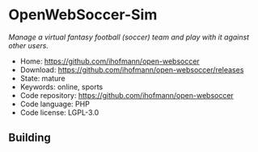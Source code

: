 # OpenWebSoccer-Sim

_Manage a virtual fantasy football (soccer) team and play with it against other users._

- Home: https://github.com/ihofmann/open-websoccer
- Download: https://github.com/ihofmann/open-websoccer/releases
- State: mature
- Keywords: online, sports
- Code repository: https://github.com/ihofmann/open-websoccer
- Code language: PHP
- Code license: LGPL-3.0

## Building


